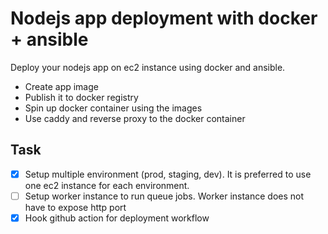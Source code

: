 # Nodejs app deployment with docker + ansible

Deploy your nodejs app on ec2 instance using docker and ansible.

- Create app image
- Publish it to docker registry
- Spin up docker container using the images
- Use caddy and reverse proxy to the docker container

## Task

- [x] Setup multiple environment (prod, staging, dev). It is preferred to use one ec2 instance for each environment.
- [ ] Setup worker instance to run queue jobs. Worker instance does not have to expose http port
- [x] Hook github action for deployment workflow
